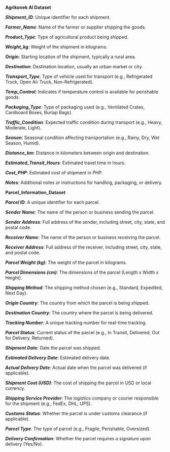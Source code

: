 **Agrikonek AI Dataset**

_**Shipment_ID**_: Unique identifier for each shipment.

_**Farmer_Name**_: Name of the farmer or supplier shipping the goods.

_**Product_Type**_: Type of agricultural product being shipped.

_**Weight_kg**_: Weight of the shipment in kilograms.

_**Origin**_: Starting location of the shipment, typically a rural area.

_**Destination**_: Destination location, usually an urban market or city.

_**Transport_Type**_: Type of vehicle used for transport (e.g., Refrigerated Truck, Open Air Truck, Non-Refrigerated).

_**Temp_Control**_: Indicates if temperature control is available for perishable goods.

_**Packaging_Type**_: Type of packaging used (e.g., Ventilated Crates, Cardboard Boxes, Burlap Bags).

_**Traffic_Condition**_: Expected traffic condition during transport (e.g., Heavy, Moderate, Light).

_**Season**_: Seasonal condition affecting transportation (e.g., Rainy, Dry, Wet Season, Humid).

_**Distance_km**_: Distance in kilometers between origin and destination.

_**Estimated_Transit_Hours**_: Estimated travel time in hours.

_**Cost_PHP**_: Estimated cost of shipment in PHP.

_**Notes**_: Additional notes or instructions for handling, packaging, or delivery.



**Parcel_Information_Dataset**

_**Parcel ID**_: A unique identifier for each parcel.

_**Sender Name**_: The name of the person or business sending the parcel.

_**Sender Address**_: Full address of the sender, including street, city, state, and postal code.

_**Receiver Name**_: The name of the person or business receiving the parcel.

_**Receiver Address**_: Full address of the receiver, including street, city, state, and postal code.

_**Parcel Weight (kg)**_: The weight of the parcel in kilograms.

_**Parcel Dimensions (cm)**_: The dimensions of the parcel (Length x Width x Height).

_**Shipping Method**_: The shipping method chosen (e.g., Standard, Expedited, Next Day).

_**Origin Country**_: The country from which the parcel is being shipped.

_**Destination Country**_: The country where the parcel is being delivered.

_**Tracking Number**_: A unique tracking number for real-time tracking.

_**Parcel Status**_: Current status of the parcel (e.g., In Transit, Delivered, Out for Delivery, Returned).

_**Shipment Date**_: Date the parcel was shipped.

_**Estimated Delivery Date**_: Estimated delivery date.

_**Actual Delivery Date**_: Actual date when the parcel was delivered (if applicable).

_**Shipment Cost (USD)**_: The cost of shipping the parcel in USD or local currency.

_**Shipping Service Provider**_: The logistics company or courier responsible for the shipment (e.g., FedEx, DHL, UPS).

_**Customs Status**_: Whether the parcel is under customs clearance (if applicable).

_**Parcel Type**_: The type of parcel (e.g., Fragile, Perishable, Oversized).

_**Delivery Confirmation**_: Whether the parcel requires a signature upon delivery (Yes/No).
